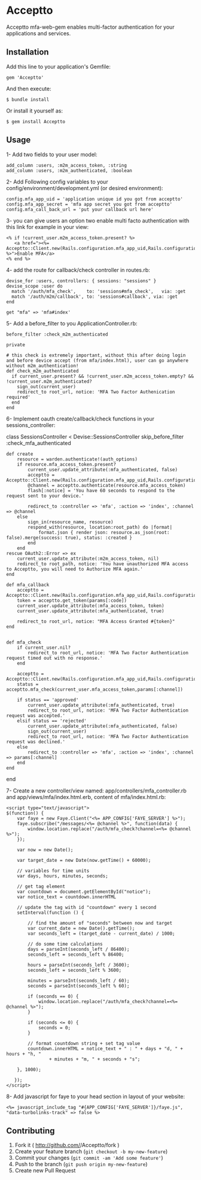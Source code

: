 # Acceptto

Acceptto mfa-web-gem enables multi-factor authentication for your applications and services.

## Installation

Add this line to your application's Gemfile:

    gem 'Acceptto'

And then execute:

    $ bundle install

Or install it yourself as:

    $ gem install Acceptto

## Usage

1- Add two fields to your user model:

    add_column :users, :m2m_access_token, :string
    add_column :users, :m2m_authenticated, :boolean

2- Add Following config variables to your config/environment/development.yml (or desired environment):

    config.mfa_app_uid = 'application unique id you got from acceptto'
    config.mfa_app_secret = 'mfa app secret you got from acceptto'
    config.mfa_call_back_url = 'put your callback url here'

3- you can give users an option two enable multi facto authentication with this link for example in your view:

    <% if !current_user.m2m_access_token.present? %>
       <a href="><%= Acceptto::Client.new(Rails.configuration.mfa_app_uid,Rails.configuration.mfa_app_secret,Rails.configuration.mfa_call_back_url).authorize_link %>">Enable MFA</a>
    <% end %>

4- add the route for callback/check controller in routes.rb:

    devise_for :users, controllers: { sessions: "sessions" }
    devise_scope :user do		
      match '/auth/mfa_check',    to: 'sessions#mfa_check',   via: :get
      match '/auth/m2m/callback', to: 'sessions#callback', via: :get
    end
      
    get "mfa" => 'mfa#index'

5- Add a before_filter to you ApplicationController.rb:

    before_filter :check_m2m_authenticated

    private

    # this check is extremely important, without this after doing login and before device accept (from mfa/index.html), user can go anywhere without m2m_authentication!
    def check_m2m_authenticated
      if current_user.present? && !current_user.m2m_access_token.empty? && !current_user.m2m_authenticated?
        sign_out(current_user)
        redirect_to root_url, notice: 'MFA Two Factor Authenication required'
      end
    end


6- Implement oauth create/callback/check functions in your sessions_controller:

  class SessionsController < Devise::SessionsController
  	skip_before_filter :check_mfa_authenticated

  	def create
  		resource = warden.authenticate!(auth_options)
  		if resource.mfa_access_token.present?
  			current_user.update_attribute(:mfa_authenticated, false)
  			acceptto = Acceptto::Client.new(Rails.configuration.mfa_app_uid,Rails.configuration.mfa_app_secret,Rails.configuration.mfa_call_back_url)
  			@channel = acceptto.authenticate(resource.mfa_access_token)
  			flash[:notice] = 'You have 60 seconds to respond to the request sent to your device.'

  			redirect_to :controller => 'mfa', :action => 'index', :channel => @channel
  		else
  			sign_in(resource_name, resource)
  			respond_with(resource, location:root_path) do |format|
  				format.json { render json: resource.as_json(root: false).merge(success: true), status: :created }
  			end
  		end
  	rescue OAuth2::Error => ex
  		current_user.update_attribute(:m2m_access_token, nil)
  		redirect_to root_path, notice: 'You have unauthorized MFA access to Acceptto, you will need to Authorize MFA again.'
  	end

  	def mfa_callback
  		acceptto = Acceptto::Client.new(Rails.configuration.mfa_app_uid,Rails.configuration.mfa_app_secret,Rails.configuration.mfa_call_back_url)
  		token = acceptto.get_token(params[:code])
  		current_user.update_attribute(:mfa_access_token, token)
  		current_user.update_attribute(:mfa_authenticated, true)

  		redirect_to root_url, notice: "MFA Access Granted #{token}"
  	end


  	def mfa_check
  		if current_user.nil?
  			redirect_to root_url, notice: 'MFA Two Factor Authentication request timed out with no response.'
  		end

  		acceptto = Acceptto::Client.new(Rails.configuration.mfa_app_uid,Rails.configuration.mfa_app_secret,Rails.configuration.mfa_call_back_url)
  		status = acceptto.mfa_check(current_user.mfa_access_token,params[:channel])

  		if status == 'approved'
  			current_user.update_attribute(:mfa_authenticated, true)
  			redirect_to root_url, notice: 'MFA Two Factor Authentication request was accepted.'
  		elsif status == 'rejected'
  			current_user.update_attribute(:mfa_authenticated, false)
  			sign_out(current_user)
  			redirect_to root_url, notice: 'MFA Two Factor Authentication request was declined.'
  		else
  			redirect_to :controller => 'mfa', :action => 'index', :channel => params[:channel]
  		end
  	end
  end

7- Create a new controller/view named: app/controllers/mfa_controller.rb and app/views/mfa/index.html.erb, content of mfa/index.html.rb:
	
	<script type="text/javascript">
    $(function() {
        var faye = new Faye.Client("<%= APP_CONFIG['FAYE_SERVER'] %>");
        faye.subscribe("/messages/<%= @channel %>", function(data) {
            window.location.replace("/auth/mfa_check?channel=<%= @channel %>");
        });

        var now = new Date();

        var target_date = new Date(now.getTime() + 60000);

        // variables for time units
        var days, hours, minutes, seconds;

        // get tag element
        var countdown = document.getElementById("notice");
        var notice_text = countdown.innerHTML

        // update the tag with id "countdown" every 1 second
        setInterval(function () {

            // find the amount of "seconds" between now and target
            var current_date = new Date().getTime();
            var seconds_left = (target_date - current_date) / 1000;

            // do some time calculations
            days = parseInt(seconds_left / 86400);
            seconds_left = seconds_left % 86400;

            hours = parseInt(seconds_left / 3600);
            seconds_left = seconds_left % 3600;

            minutes = parseInt(seconds_left / 60);
            seconds = parseInt(seconds_left % 60);

            if (seconds == 0) {
                window.location.replace("/auth/mfa_check?channel=<%= @channel %>");
            }

            if (seconds <= 0) {
                seconds = 0;
            }

            // format countdown string + set tag value
            countdown.innerHTML = notice_text + " : " + days + "d, " + hours + "h, "
                    + minutes + "m, " + seconds + "s";

        }, 1000);

 	   });
	</script>
	
8- Add javascript for faye to your head section in layout of your website:

	<%= javascript_include_tag "#{APP_CONFIG['FAYE_SERVER']}/faye.js", "data-turbolinks-track" => false %>





## Contributing

1. Fork it ( http://github.com/<my-github-username>/Acceptto/fork )
2. Create your feature branch (`git checkout -b my-new-feature`)
3. Commit your changes (`git commit -am 'Add some feature'`)
4. Push to the branch (`git push origin my-new-feature`)
5. Create new Pull Request
